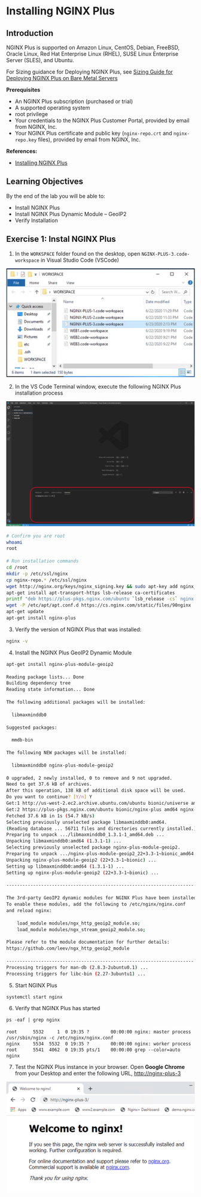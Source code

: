 # Installing NGINX Plus 

## Introduction

NGINX Plus is supported on Amazon Linux, CentOS, Debian, FreeBSD, Oracle Linux, Red Hat Enterprise Linux (RHEL), SUSE Linux Enterprise Server (SLES), and Ubuntu.

For Sizing guidance for Deploying NGINX Plus, see [Sizing Guide for Deploying NGINX Plus on Bare Metal Servers](https://www.nginx.com/resources/datasheets/nginx-plus-sizing-guide/)

**Prerequisites**
 * An NGINX Plus subscription (purchased or trial)
 * A supported operating system
 * root privilege
 * Your credentials to the NGINX Plus Customer Portal, provided by email from NGINX, Inc.
 * Your NGINX Plus certificate and public key (`nginx-repo.crt` and `nginx-repo.key` files), provided by email from NGINX, Inc.

**References:** 
 * [Installing NGINX Plus](https://docs.nginx.com/nginx/admin-guide/installing-nginx/installing-nginx-plus/)

## Learning Objectives 

By the end of the lab you will be able to: 

 * Install NGINX Plus 
 * Install NGINX Plus Dynamic Module – GeoIP2 
 * Verify Installation 

## Exercise 1: Instal NGINX Plus 

1. In the `WORKSPACE` folder found on the desktop, open `NGINX-PLUS-3.code-workspace` in Visual Studio Code (VSCode)

![Select workspace](media/2020-06-26_12-26.png)

2. In the VS Code Terminal window, execute the following NGINX Plus installation process

![Terminal inside VSCode](media/2020-06-26_12-27.png)

```bash
# Confirm you are root
whoami
root

# Run installation commands
cd /root 
mkdir -p /etc/ssl/nginx 
cp nginx-repo.* /etc/ssl/nginx 
wget http://nginx.org/keys/nginx_signing.key && sudo apt-key add nginx_signing.key 
apt-get install apt-transport-https lsb-release ca-certificates 
printf "deb https://plus-pkgs.nginx.com/ubuntu `lsb_release -cs` nginx-plus\n" | sudo tee /etc/apt/sources.list.d/nginx-plus.list 
wget -P /etc/apt/apt.conf.d https://cs.nginx.com/static/files/90nginx 
apt-get update 
apt-get install nginx-plus 
```

3. Verify the version of NGINX Plus that was installed: 

```bash
nginx -v 
```

4. Install the NGINX Plus GeoIP2 Dynamic Module

```bash
apt-get install nginx-plus-module-geoip2 

Reading package lists... Done 
Building dependency tree        
Reading state information... Done 

The following additional packages will be installed: 

  libmaxminddb0 

Suggested packages: 

  mmdb-bin 

The following NEW packages will be installed: 

  libmaxminddb0 nginx-plus-module-geoip2 

0 upgraded, 2 newly installed, 0 to remove and 9 not upgraded. 
Need to get 37.6 kB of archives. 
After this operation, 138 kB of additional disk space will be used. 
Do you want to continue? [Y/n] Y 
Get:1 http://us-west-2.ec2.archive.ubuntu.com/ubuntu bionic/universe amd64 libmaxminddb0 amd64 1.3.1-1 [25.6 kB] 
Get:2 https://plus-pkgs.nginx.com/ubuntu bionic/nginx-plus amd64 nginx-plus-module-geoip2 amd64 22+3.3-1~bionic [12.0 kB] 
Fetched 37.6 kB in 1s (54.7 kB/s)                      
Selecting previously unselected package libmaxminddb0:amd64. 
(Reading database ... 56711 files and directories currently installed.) 
Preparing to unpack .../libmaxminddb0_1.3.1-1_amd64.deb ... 
Unpacking libmaxminddb0:amd64 (1.3.1-1) ... 
Selecting previously unselected package nginx-plus-module-geoip2. 
Preparing to unpack .../nginx-plus-module-geoip2_22+3.3-1~bionic_amd64.deb ... 
Unpacking nginx-plus-module-geoip2 (22+3.3-1~bionic) ... 
Setting up libmaxminddb0:amd64 (1.3.1-1) ... 
Setting up nginx-plus-module-geoip2 (22+3.3-1~bionic) ... 

---------------------------------------------------------------------- 

The 3rd-party GeoIP2 dynamic modules for NGINX Plus have been installed. 
To enable these modules, add the following to /etc/nginx/nginx.conf 
and reload nginx: 

    load_module modules/ngx_http_geoip2_module.so; 
    load_module modules/ngx_stream_geoip2_module.so; 

Please refer to the module documentation for further details: 
https://github.com/leev/ngx_http_geoip2_module 

---------------------------------------------------------------------- 
Processing triggers for man-db (2.8.3-2ubuntu0.1) ... 
Processing triggers for libc-bin (2.27-3ubuntu1) ... 
```

5. Start NGINX Plus
 
```bash
systemctl start nginx 
```

6.  Verify that NGINX Plus has started

```
ps -eaf | grep nginx 

root      5532     1  0 19:35 ?        00:00:00 nginx: master process /usr/sbin/nginx -c /etc/nginx/nginx.conf 
nginx     5534  5532  0 19:35 ?        00:00:00 nginx: worker process 
root      5541  4062  0 19:35 pts/1    00:00:00 grep --color=auto nginx 
```

7. Test the NGINX Plus instance in your browser. Open **Google Chrome** from your Desktop and enter the following URL, 
   [http://nginx-plus-3](http://nginx-plus-3)

![NGINX default page](media/2020-06-26_12-33.png)